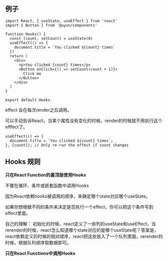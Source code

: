 ## 例子

```react
import React, { useState, useEffect } from 'react'
import { Button } from '@uyun/components'

function Hooks() {
  const [count, setCount] = useState(0)
  useEffect(() => {
    document.title = `You clicked ${count} times`
  })
  return (
    <div>
      <p>You clicked {count} times</p>
      <Button onClick={() => setCount(count + 1)}>
        Click me
      </Button>
    </div>
  )
}

export default Hooks

```



effect 会在每次render之后调用。

可以手动告诉React，当某个属性没有变化的时候，render的时候就不用执行这个efffect了。

```react
useEffect(() => {
  document.title = `You clicked ${count} times`;
}, [count]); // Only re-run the effect if count changes
```



## Hooks 规则

**只在React Function的最顶层使用Hooks**

不要在循环、条件或嵌套函数中调用Hooks

因为React依赖hooks被调用的顺序，来确定哪个state对应哪个useState。

如果你想根据不同的条件来决定是否执行一个effect，你可以把这个条件写到effect里面。

自己的理解： 初始化的时候，react定义了一些列的useState和useEffect，当rerender的时候，react怎么知道哪个state对应的是哪个useState呢？答案是，react依赖定义的时候的相对顺序，react把这些放入了一个队列里面，rerender的时候，根据队列顺序取数据即可。



**只在React Functions中调用Hooks**

